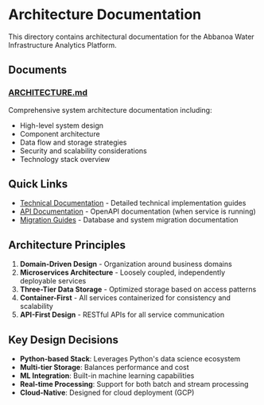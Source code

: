 # Architecture Documentation

This directory contains architectural documentation for the Abbanoa Water Infrastructure Analytics Platform.

## Documents

### [ARCHITECTURE.md](./ARCHITECTURE.md)
Comprehensive system architecture documentation including:
- High-level system design
- Component architecture
- Data flow and storage strategies
- Security and scalability considerations
- Technology stack overview

## Quick Links

- [Technical Documentation](../technical/) - Detailed technical implementation guides
- [API Documentation](http://localhost:8000/docs) - OpenAPI documentation (when service is running)
- [Migration Guides](../migration/) - Database and system migration documentation

## Architecture Principles

1. **Domain-Driven Design** - Organization around business domains
2. **Microservices Architecture** - Loosely coupled, independently deployable services
3. **Three-Tier Data Storage** - Optimized storage based on access patterns
4. **Container-First** - All services containerized for consistency and scalability
5. **API-First Design** - RESTful APIs for all service communication

## Key Design Decisions

- **Python-based Stack**: Leverages Python's data science ecosystem
- **Multi-tier Storage**: Balances performance and cost
- **ML Integration**: Built-in machine learning capabilities
- **Real-time Processing**: Support for both batch and stream processing
- **Cloud-Native**: Designed for cloud deployment (GCP)